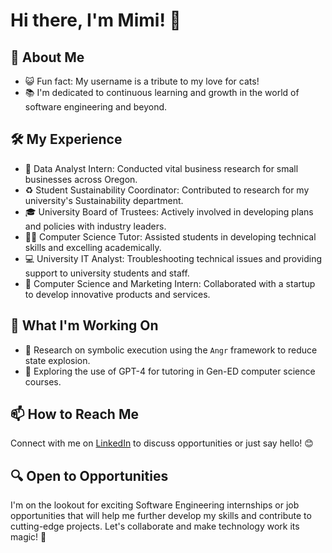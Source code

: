 # Hi there, I'm Mimi! 👋

## 🌟 About Me
- 😺 Fun fact: My username is a tribute to my love for cats!
- 📚 I'm dedicated to continuous learning and growth in the world of software engineering and beyond.

## 🛠️ My Experience
- 💼 Data Analyst Intern: Conducted vital business research for small businesses across Oregon.
- ♻️ Student Sustainability Coordinator: Contributed to research for my university's Sustainability department.
- 🎓 University Board of Trustees: Actively involved in developing plans and policies with industry leaders.
- 👩‍🏫 Computer Science Tutor: Assisted students in developing technical skills and excelling academically.
- 💻 University IT Analyst: Troubleshooting technical issues and providing support to university students and staff.
- 🚀 Computer Science and Marketing Intern: Collaborated with a startup to develop innovative products and services.

## 🚀 What I'm Working On
- 🔬 Research on symbolic execution using the `Angr` framework to reduce state explosion.
- 🤖 Exploring the use of GPT-4 for tutoring in Gen-ED computer science courses.

## 📫 How to Reach Me
Connect with me on [LinkedIn](https://www.linkedin.com/in/mimi-pieper/) to discuss opportunities or just say hello! 😊

## 🔍 Open to Opportunities
I'm on the lookout for exciting Software Engineering internships or job opportunities that will help me further develop my skills and contribute to cutting-edge projects. Let's collaborate and make technology work its magic! 🌟
